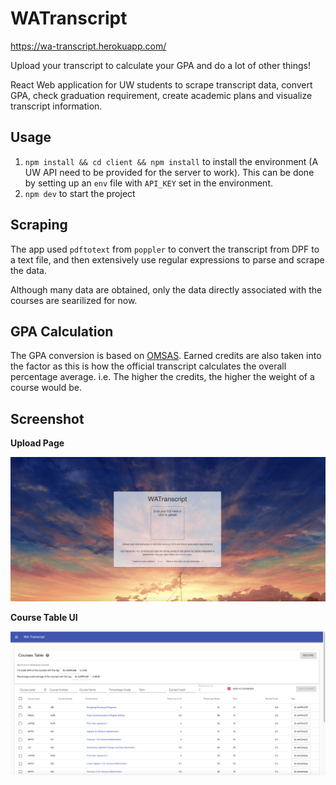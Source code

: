 # WATranscript

https://wa-transcript.herokuapp.com/

Upload your transcript to calculate your GPA and do a lot of other things!

React Web application for UW students to scrape transcript data, convert GPA, check graduation requirement, create academic plans and visualize transcript information.

## Usage

1. `npm install && cd client && npm install` to install the environment (A UW
   API need to be provided for the server to work). This can be done by setting
   up an `env` file with `API_KEY` set in the environment.
2. `npm dev` to start the project

## Scraping

The app used `pdftotext` from `poppler` to convert the transcript from DPF to a text
file, and then extensively use regular expressions to parse and scrape the data.

Although many data are obtained, only the data directly associated with the
courses are searilized for now.

## GPA Calculation

The GPA conversion is based on [OMSAS](https://www.ouac.on.ca/guide/omsas-conversion-table/).
Earned credits are also taken into the factor as this is how the official
transcript calculates the overall percentage average. i.e. The higher the credits, the higher
the weight of a course would be.

## Screenshot

**Upload Page**

![Alt text](/doc/UploadPage.png)

**Course Table UI**

![Alt text](/doc/UI.png)
